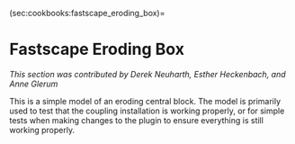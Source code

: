 (sec:cookbooks:fastscape_eroding_box)=
# Fastscape Eroding Box

*This section was contributed by Derek Neuharth, Esther Heckenbach, and Anne Glerum*

This is a simple model of an eroding central block. The model is primarily used to test that the coupling installation is working properly, or for simple tests when making changes to the plugin to ensure everything is still working properly.
